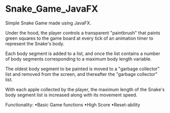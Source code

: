 # Snake_Game_JavaFX
Simple Snake Game made using JavaFX.  

Under the hood, the player controls a transparent "paintbrush" that paints green squares to the game board at every tick of an animation timer to represent the Snake's body.  

Each body segment is added to a list, and once the list contains a number of body segments corresponding to a maximum body length variable. 

The oldest body segment to be painted is moved to a "garbage collector" list and removed from the screen, and thereafter the "garbage collector" list.  

With each apple collected by the player, the maximum length of the Snake's body segment list is increased along with its movement speed.  

Functionality: 
•Basic Game functions 
•High Score 
•Reset-ability
